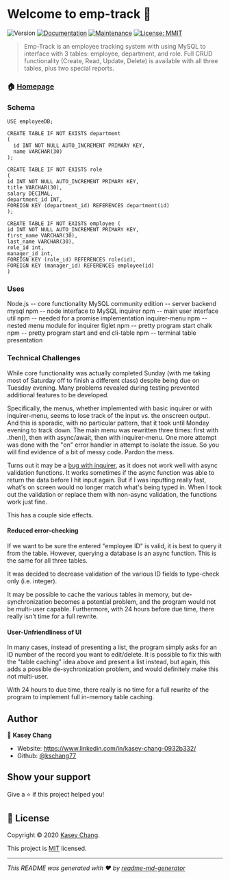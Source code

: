 # Welcome to emp-track 👋
![Version](https://img.shields.io/badge/version-0.1.0-blue.svg?cacheSeconds=2592000)
[![Documentation](https://img.shields.io/badge/documentation-yes-brightgreen.svg)](https://github.com/kschang77/emp-track#readme)
[![Maintenance](https://img.shields.io/badge/Maintained%3F-yes-green.svg)](https://github.com/kschang77/emp-track/graphs/commit-activity)
[![License: MMIT](https://img.shields.io/github/license/kschang77/emp-track)](https://github.com/kschang77/emp-track/blob/master/LICENSE)

> Emp-Track is an employee tracking system with using MySQL to interface with 3 tables: employee, department, and role. Full CRUD functionality (Create, Read, Update, Delete) is available with all three tables, plus two special reports. 


### 🏠 [Homepage](https://github.com/kschang77/emp-track#readme)

### Schema
```
USE employeeDB;

CREATE TABLE IF NOT EXISTS department
(
  id INT NOT NULL AUTO_INCREMENT PRIMARY KEY,
  name VARCHAR(30)
);

CREATE TABLE IF NOT EXISTS role
(
id INT NOT NULL AUTO_INCREMENT PRIMARY KEY,
title VARCHAR(30),
salary DECIMAL,
department_id INT,
FOREIGN KEY (department_id) REFERENCES department(id)
);

CREATE TABLE IF NOT EXISTS employee (
id INT NOT NULL AUTO_INCREMENT PRIMARY KEY,
first_name VARCHAR(30),
last_name VARCHAR(30),
role_id int,
manager_id int,
FOREIGN KEY (role_id) REFERENCES role(id),
FOREIGN KEY (manager_id) REFERENCES employee(id)
)
```
### Uses

Node.js  -- core functionality
MySQL community edition -- server backend
mysql npm -- node interface to MySQL
inquirer npm -- main user interface
util npm -- needed for a promise implementation
inquirer-menu npm -- nested menu module for inquirer
figlet npm -- pretty program start
chalk npm -- pretty program start and end
cli-table npm -- terminal table presentation


### Technical Challenges

While core functionality was actually completed Sunday (with me taking most of Saturday off to finish a different class) despite being due on Tuesday evening. Many problems revealed during testing prevented additional features to be developed.

Specifically, the menus, whether implemented with basic inquirer or with inquirer-menu, seems to lose track of the input vs. the onscreen output. And this is sporadic, with no particular pattern, that it took until Monday evening to track down. The main menu was rewritten three times: first with .then(), then with async/await, then with inquirer-menu. One more attempt was done with the "on" error handler in attempt to isolate the issue. So you will find evidence of a bit of messy code. Pardon the mess. 

Turns out it may be a [bug with inquirer](https://github.com/SBoudrias/Inquirer.js/issues/912), as it does not work well with async validation functions. It works sometimes if the async function was able to return the data before I hit input again. But if I was inputting really fast, what's on screen would no longer match what's being typed in. When I took out the validation or replace them with non-async validation, the functions work just fine. 

This has a couple side effects. 

#### Reduced error-checking

If we want to be sure the entered "employee ID" is valid, it is best to query it from the table. However, querying a database is an async function. This is the same for all three tables. 

It was decided to decrease validation of the various ID fields to type-check only (i.e. integer). 

It may be possible to cache the various tables in memory, but de-synchronization becomes a potential problem, and the program would not be multi-user capable. Furthermore, with 24 hours before due time, there really isn't time for a full rewrite. 

#### User-Unfriendliness of UI

In many cases, instead of presenting a list, the program simply asks for an ID number of the record you want to edit/delete. It is possible to fix this with the "table caching" idea above and present a list instead, but again, this adds a possible de-sychronization problem, and would definitely make this not multi-user. 

With 24 hours to due time, there really is no time for a full rewrite of the program to implement full in-memory table caching. 


## Author

👤 **Kasey Chang**

* Website: https://www.linkedin.com/in/kasey-chang-0932b332/
* Github: [@kschang77](https://github.com/kschang77)

## Show your support

Give a ⭐️ if this project helped you!


## 📝 License

Copyright © 2020 [Kasey Chang](https://github.com/kschang77).

This project is [MIT](https://github.com/kschang77/emp-track/blob/master/LICENSE) licensed.

***
_This README was generated with ❤️ by [readme-md-generator](https://github.com/kefranabg/readme-md-generator)_